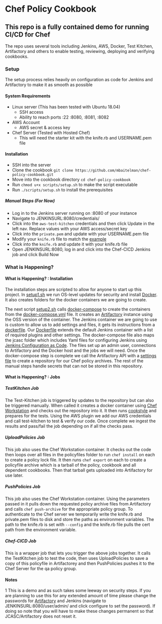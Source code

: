 # Chef Policy Cookbook

## This repo is a fully contained demo for running CI/CD for Chef

The repo uses several tools including Jenkins, AWS, Docker, Test Kitchen, Artifactory and others to enable testing, reviewing, deploying and verifying cookbooks.

### Setup

The setup process relies heavily on configuration as code for Jenkins and Artifactory to make it as smooth as possible

#### System Requirements

- Linux server (This has been tested with Ubuntu 18.04)
  - SSH access
  - Ability to reach ports :22 :8080, :8081, :8082
- AWS Account
  - AWS secret & access key
- Chef Server (Tested with Hosted Chef)
  - This will need the starter kit with the knife.rb and USERNAME.pem file

#### Installation

- SSH into the server
- Clone the cookbook `git clone https://github.com/mbaitelman/chef-policy-cookbook.git`
- Move into the cookbook directory `cd chef-policy-cookbook`
- Run `chmod u+x scripts/setup.sh` to make the script executable
- Run `./scripts/setup.sh` to install the prerequisites

##### Manual Steps (For Now)

- Log in to the Jenkins server running on :8080 of your instance
- Navigate to JENKINSURL:8080/credentials/
- Click into the `aws-test-kitchen` credentials and then click Update in the left nav. Replace values with your AWS access/secret key
- Click into the `private.pem` and update with your USERNAME.pem file
- Modify your `knife.rb` file to match the [example](/jcasc/files/knife.md)
- Click into the `knife.rb` and update it with your knife.rb file
- Open JENKINSURL:8080, log in and click into the Chef-CICD Jenkins job and click Build Now

### What is Happening?

#### What is Happening? : Installation

The installation steps are scripted to allow for anyone to start up this project.
In [setup1.sh](/scripts/setup1.sh) we run OS-level updates for security and install [Docker](https://www.docker.com/).
It also creates folders for the docker containers we are going to create.

The next script [setup2.sh](/scripts/setup2.sh) calls [docker-compose](https://docs.docker.com/compose/) to create the containers from the [docker-compose.yml](docker-compose.yml) file.
It creates an [Artifactory](https://jfrog.com/artifactory/) instance using the OSS version of the container.
The Jenkins container we are going to use is custom to allow us to add settings and files, it gets its instructions from a [dockerfile](https://docs.docker.com/engine/reference/builder/).
Our [Dockerfile](Dockerfile) extends the default Jenkins container with a list of required plugins and other settings.
The docker-compose file also maps the jcasc folder which includes Yaml files for configuring Jenkins using [Jenkins Configuration as Code](https://jenkins.io/projects/jcasc/).
The files set up an admin user, connections to Artifactory and the Docker host and the jobs we will need.
Once the docker-compose step is complete we call the Artifactory API with a [settings file](artifactory/configuration.yml) to create a repository for our Chef policy archives.
The rest of the manual steps handle secrets that can not be stored in this repository.

#### What is Happening? : Jobs

##### TestKitchen Job

The Test-Kitchen job is triggered by updates to the repository but can also be triggered manually.
When called it creates a docker container using [Chef Workstation](https://www.chef.sh/) and checks out the repository into it.
It then runs [cookstyle](https://github.com/chef/cookstyle) and prepares for the tests.
Using the AWS plugin we add our AWS credentials and call test-kitchen to test & verify our code.
Once complete we ingest the results and pass/fail the job depending on if all the checks pass.

##### UploadPolicies Job

This job also uses the Chef Workstation container.
It checks out the code then loops over all files in the policyfiles folder to run `chef install` on each to create a policy lock file.
It then runs `chef export` on each to create a policyfile archive which is a tarball of the policy, cookbook and all dependent cookbooks.
Then that tarball gets uploaded into Artifactory for use later.

##### PushPolicies Job

This job also uses the Chef Workstation container.
Using the parameters passed in it pulls down the requested policy archive files from Artifactory and calls `chef push-archive` for the appropriate policy group.
To authenticate to the Chef server we temporarily write the knife.rb and private.pem files to disk and store the paths as environment variables.
The path to the knife.rb is set with `--config` and the knife.rb file pulls the cert path from the environment variable.

##### Chef-CICD Job

This is a wrapper job that lets you trigger the above jobs together.
It calls the TestKitchen job to test the code, then uses UploadPolicies to save a copy of this policyfile in Artifactorey and then PushPolicies pushes it to the Chef Server for the qa policy group.

#### Notes

1 This is a demo and as such takes some leeway on security steps. If you are planning to use this for any extended amount of time please change the passwords for [Artifactory](https://www.jfrog.com/confluence/display/JFROG/User+Profile) and Jenkins (navigate to JENKINSURL:8080/user/admin/ and click configure to set the password).
If doing so note that you will have to make these changes permanent so that JCASC/Artifactory does not reset it.
